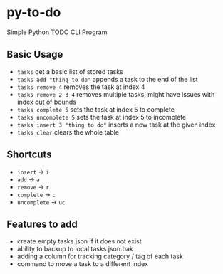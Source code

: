 # py-to-do
Simple Python TODO CLI Program

## Basic Usage

- `tasks` get a basic list of stored tasks
- `tasks add "thing to do"` appends a task to the end of the list
- `tasks remove 4` removes the task at index 4
- `tasks remove 2 3 4` removes multiple tasks, might have issues with index out of bounds
- `tasks complete 5` sets the task at index 5 to complete
- `tasks uncomplete 5` sets the task at index 5 to incomplete
- `tasks insert 3 "thing to do"` inserts a new task at the given index
- `tasks clear` clears the whole table

## Shortcuts

- `insert` -> `i`
- `add` -> `a`
- `remove` -> `r`
- `complete` -> `c`
- `uncomplete` -> `uc`

## Features to add

- create empty tasks.json if it does not exist
- ability to backup to local tasks.json.bak
- adding a column for tracking category / tag of each task
- command to move a task to a different index
